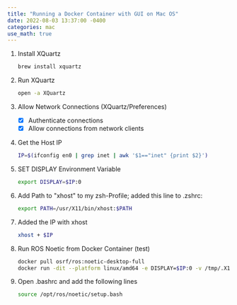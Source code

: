 ```yaml
---
title: "Running a Docker Container with GUI on Mac OS"
date: 2022-08-03 13:37:00 -0400
categories: mac
use_math: true
---
```


1. Install XQuartz

    ```bash
    brew install xquartz
    ```

2. Run XQuartz

    ```bash
    open -a XQuartz
    ```

3. Allow Network Connections (XQuartz/Preferences)

    - [x] Authenticate connections
    - [x] Allow connections from network clients

4. Get the Host IP

    ```bash
    IP=$(ifconfig en0 | grep inet | awk '$1=="inet" {print $2}')
    ```

5. SET DISPLAY Environment Variable

    ```bash
    export DISPLAY=$IP:0
    ```

6. Add Path to "xhost" to my zsh-Profile; added this line to .zshrc:

    ```bash
    export PATH=/usr/X11/bin/xhost:$PATH
    ```

7. Added the IP with xhost

    ```bash
    xhost + $IP
    ```

8. Run ROS Noetic from Docker Container (test)

    ```bash
    docker pull osrf/ros:noetic-desktop-full
    docker run -dit --platform linux/amd64 -e DISPLAY=$IP:0 -v /tmp/.X11-unix:/tmp --name ros osrf/ros:noetic-desktop-full
    ```

9. Open .bashrc and add the following lines

    ```bash
    source /opt/ros/noetic/setup.bash
    ```

